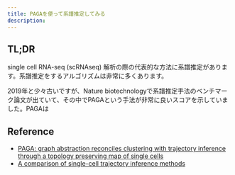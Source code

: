 ```yaml
---
title: PAGAを使って系譜推定してみる
description:
---
```


## TL;DR

single cell RNA-seq (scRNAseq) 解析の際の代表的な方法に系譜推定があります。系譜推定をするアルゴリズムは非常に多くあります。

2019年と少々古いですが、Nature biotechnologyで系譜推定手法のベンチマーク論文が出ていて、その中でPAGAという手法が非常に良いスコアを示していました。PAGAは

## Reference

- [PAGA: graph abstraction reconciles clustering with trajectory inference through a topology preserving map of single cells](https://genomebiology.biomedcentral.com/articles/10.1186/s13059-019-1663-x)
- [A comparison of single-cell trajectory inference methods](https://www.nature.com/articles/s41587-019-0071-9?platform=hootsuite)
